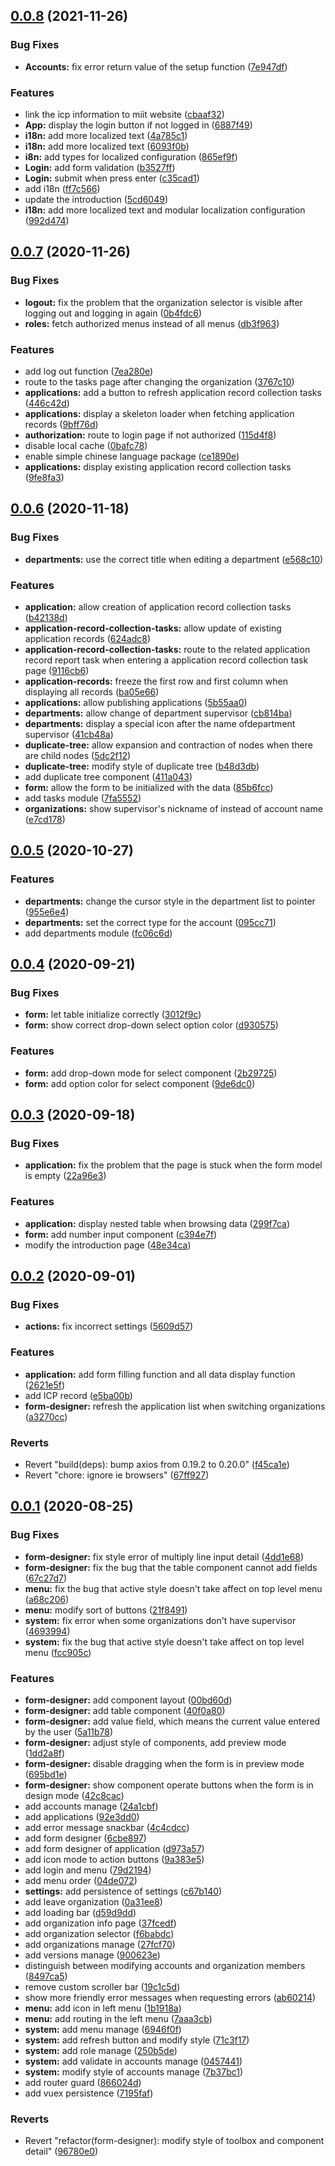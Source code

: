 ## [0.0.8](https://github.com/vspirit803/sora-flow-fe/compare/v0.0.7...v0.0.8) (2021-11-26)


### Bug Fixes

* **Accounts:** fix error return value of the setup function ([7e947df](https://github.com/vspirit803/sora-flow-fe/commit/7e947dff5b035f036615fe058feeafb80670937c))


### Features

* link the icp information to miit website ([cbaaf32](https://github.com/vspirit803/sora-flow-fe/commit/cbaaf3232367d96987b3b433fc22056e9c6814c9))
* **App:** display the login button if not logged in ([6887f49](https://github.com/vspirit803/sora-flow-fe/commit/6887f49ad51ba19dcf788e224bd20f849e5281fc))
* **i18n:** add more localized text ([4a785c1](https://github.com/vspirit803/sora-flow-fe/commit/4a785c1aae7d32ef8b674d45d3ac528c89282419))
* **i18n:** add more localized text ([6093f0b](https://github.com/vspirit803/sora-flow-fe/commit/6093f0b660b9b7118a35d5421485bfbc7e0714be))
* **i8n:** add types for localized configuration ([865ef9f](https://github.com/vspirit803/sora-flow-fe/commit/865ef9f699a312f30a89c669ca46dd541f9a41c5))
* **Login:** add form validation ([b3527ff](https://github.com/vspirit803/sora-flow-fe/commit/b3527ff70d23f5ff5932be2262d6566192f84b22))
* **Login:** submit when press enter ([c35cad1](https://github.com/vspirit803/sora-flow-fe/commit/c35cad129dee27da8f32a351674cfbbe5b451abb))
* add i18n ([ff7c566](https://github.com/vspirit803/sora-flow-fe/commit/ff7c566bbe6538185e6d74a0153a40a988b44ef7))
* update the introduction ([5cd6049](https://github.com/vspirit803/sora-flow-fe/commit/5cd60493bb346ce0c98e07c5b42879390fdd508b))
* **i18n:** add more localized text and modular localization configuration ([992d474](https://github.com/vspirit803/sora-flow-fe/commit/992d474f2e72b7580b0adb68d8f33a77a64724e9))



## [0.0.7](https://github.com/vspirit803/sora-flow-fe/compare/v0.0.6...v0.0.7) (2020-11-26)


### Bug Fixes

* **logout:** fix the problem that the organization selector is visible after logging out and logging in again ([0b4fdc6](https://github.com/vspirit803/sora-flow-fe/commit/0b4fdc6766c332619fce9aadd572f00bdb3d9413))
* **roles:** fetch authorized menus instead of all menus ([db3f963](https://github.com/vspirit803/sora-flow-fe/commit/db3f963c85f07bb7b73b1719d6f535121d7c0d98))


### Features

* add log out function ([7ea280e](https://github.com/vspirit803/sora-flow-fe/commit/7ea280ef1e1bdba77f240a10fc5e28390094a716))
* route to the tasks page after changing the organization ([3767c10](https://github.com/vspirit803/sora-flow-fe/commit/3767c1042eac215febd10b3faa9b9e0d08fd641e))
* **applications:** add a button to refresh application record collection tasks ([446c42d](https://github.com/vspirit803/sora-flow-fe/commit/446c42d16152d340d9eb99afcc2053fdfb9847a3))
* **applications:** display a skeleton loader when fetching application records ([9bff76d](https://github.com/vspirit803/sora-flow-fe/commit/9bff76d01c280bb58415e4c1743948e8e64c2829))
* **authorization:** route to login page if not authorized ([115d4f8](https://github.com/vspirit803/sora-flow-fe/commit/115d4f8965787f8233db4a31357a5ae39f381b4b))
* disable local cache ([0bafc78](https://github.com/vspirit803/sora-flow-fe/commit/0bafc78db67a57a6dd062222d0d02b96280bf777))
* enable simple chinese language package ([ce1890e](https://github.com/vspirit803/sora-flow-fe/commit/ce1890e70c796567c1318dcfdd22b5935bbd1c8d))
* **applications:** display existing application record collection tasks ([9fe8fa3](https://github.com/vspirit803/sora-flow-fe/commit/9fe8fa3ff4c95b062b8dc25f9f531127f73ece97))



## [0.0.6](https://github.com/vspirit803/sora-flow-fe/compare/v0.0.5...v0.0.6) (2020-11-18)


### Bug Fixes

* **departments:** use the correct title when editing a department ([e568c10](https://github.com/vspirit803/sora-flow-fe/commit/e568c10296771e300efce9caa9aa5d6605bc8479))


### Features

* **application:** allow creation of application record collection tasks ([b42138d](https://github.com/vspirit803/sora-flow-fe/commit/b42138d214e576e3474d1a8e768bec0bf9a1d8bf))
* **application-record-collection-tasks:** allow update of existing application records ([624adc8](https://github.com/vspirit803/sora-flow-fe/commit/624adc8c11585d2c4ef6a50d1a4a67dd6c0e4b5d))
* **application-record-collection-tasks:** route to the related application record report task when entering a application record collection task page ([9116cb6](https://github.com/vspirit803/sora-flow-fe/commit/9116cb63a64debd7eb980c217db76c4c7f4e37de))
* **application-records:** freeze the first row and first column when displaying all records ([ba05e66](https://github.com/vspirit803/sora-flow-fe/commit/ba05e66e09f9ff673fec03857256e14d0d2ec673))
* **applications:** allow publishing applications ([5b55aa0](https://github.com/vspirit803/sora-flow-fe/commit/5b55aa08a2205911290d65d7c70cd32542c54982))
* **departments:** allow change of department supervisor ([cb814ba](https://github.com/vspirit803/sora-flow-fe/commit/cb814ba3bddd384ad447f016c5f0b136ed6e6c18))
* **departments:** display a special icon after the name ofdepartment supervisor ([41cb48a](https://github.com/vspirit803/sora-flow-fe/commit/41cb48a74c8dd645c7375ee35a84607642b702a7))
* **duplicate-tree:** allow expansion and contraction of nodes when there are child nodes ([5dc2f12](https://github.com/vspirit803/sora-flow-fe/commit/5dc2f123cc8fe4a5319b013fc5225a3ba1793544))
* **duplicate-tree:** modify style of duplicate tree ([b48d3db](https://github.com/vspirit803/sora-flow-fe/commit/b48d3dbee40b6d543903e5f1aee8281814f00996))
* add duplicate tree component ([411a043](https://github.com/vspirit803/sora-flow-fe/commit/411a04393b40a8d9ff304114676a3cf6eebd1604))
* **form:** allow the form to be initialized with the data ([85b6fcc](https://github.com/vspirit803/sora-flow-fe/commit/85b6fcc52bd27065e11c37ad3dc70e4c673c28f0))
* add tasks module ([7fa5552](https://github.com/vspirit803/sora-flow-fe/commit/7fa555202396dfaa8173f2b93c993255c8f232b3))
* **organizations:** show supervisor's nickname of instead of account name ([e7cd178](https://github.com/vspirit803/sora-flow-fe/commit/e7cd17832e3ece5efa2e5feb3f225b5cb0513bae))



## [0.0.5](https://github.com/vspirit803/sora-flow-fe/compare/v0.0.4...v0.0.5) (2020-10-27)


### Features

* **departments:** change the cursor style in the department list to pointer ([955e6e4](https://github.com/vspirit803/sora-flow-fe/commit/955e6e4f100248026e7bf7cd091db60502004282))
* **departments:** set the correct type for the account ([095cc71](https://github.com/vspirit803/sora-flow-fe/commit/095cc710aaeec16cf724ee41e54e5cb95e79d2cd))
* add departments module ([fc06c6d](https://github.com/vspirit803/sora-flow-fe/commit/fc06c6d4b05c399bf75de935b96d6caa9e930d71))



## [0.0.4](https://github.com/vspirit803/sora-flow-fe/compare/v0.0.3...v0.0.4) (2020-09-21)


### Bug Fixes

* **form:** let table initialize correctly ([3012f9c](https://github.com/vspirit803/sora-flow-fe/commit/3012f9cd4d7a09ad4b520c5c8f318ca9621aedd2))
* **form:** show correct drop-down select option color ([d930575](https://github.com/vspirit803/sora-flow-fe/commit/d930575f36cb7c8f74d4f5fbff90cbf58fd8c3d4))


### Features

* **form:** add drop-down mode for select component ([2b29725](https://github.com/vspirit803/sora-flow-fe/commit/2b297257aebc2e6cc725ccf3c0d47c3c60df43dc))
* **form:** add option color for select component ([9de6dc0](https://github.com/vspirit803/sora-flow-fe/commit/9de6dc05e0eb4b5d8474d3d823f15c92472cf2e8))



## [0.0.3](https://github.com/vspirit803/sora-flow-fe/compare/v0.0.2...v0.0.3) (2020-09-18)


### Bug Fixes

* **application:** fix the problem that the page is stuck when the form model is empty ([22a96e3](https://github.com/vspirit803/sora-flow-fe/commit/22a96e34f24d575e66b1d911b61bee2f76f86b91))


### Features

* **application:** display nested table when browsing data ([299f7ca](https://github.com/vspirit803/sora-flow-fe/commit/299f7ca54efd8e7dfb363fbd7a8ee11cc6a73a85))
* **form:** add number input component ([c394e7f](https://github.com/vspirit803/sora-flow-fe/commit/c394e7f35e6ec3c4985febfc36f39ebfb1b56278))
* modify the introduction page ([48e34ca](https://github.com/vspirit803/sora-flow-fe/commit/48e34ca8a920ae1c7b38355d39b84c5fb449f278))



## [0.0.2](https://github.com/vspirit803/sora-flow-fe/compare/v0.0.1...v0.0.2) (2020-09-01)


### Bug Fixes

* **actions:** fix incorrect settings ([5609d57](https://github.com/vspirit803/sora-flow-fe/commit/5609d57f8b45bfc976973974bfd8073b3cc4ef2e))


### Features

* **application:** add form filling function and all data display function ([2621e5f](https://github.com/vspirit803/sora-flow-fe/commit/2621e5f2b6c0e945d31e04f602097cc72c15dbcf))
* add ICP record ([e5ba00b](https://github.com/vspirit803/sora-flow-fe/commit/e5ba00b31e1caf29babbf8202f69b59014cc3481))
* **form-designer:** refresh the application list when switching organizations ([a3270cc](https://github.com/vspirit803/sora-flow-fe/commit/a3270cc777b54d71dba6322c5fd33b55289fbdf3))


### Reverts

* Revert "build(deps): bump axios from 0.19.2 to 0.20.0" ([f45ca1e](https://github.com/vspirit803/sora-flow-fe/commit/f45ca1e3592a216f664caf2cafb7689d7a759cb4))
* Revert "chore: ignore ie browsers" ([67ff927](https://github.com/vspirit803/sora-flow-fe/commit/67ff927e538c889144811bfe712f4c62ec610202))



## [0.0.1](https://github.com/vspirit803/sora-flow-fe/compare/79d21944fd15a8c1f7a3c45c2de9619b43b85aff...v0.0.1) (2020-08-25)


### Bug Fixes

* **form-designer:** fix style error of multiply line input detail ([4dd1e68](https://github.com/vspirit803/sora-flow-fe/commit/4dd1e68ad8460e90650a176dd56c98805974608e))
* **form-designer:** fix the bug that the table component cannot add fields ([67c27d7](https://github.com/vspirit803/sora-flow-fe/commit/67c27d795a5548c10baf59d46ec7cb806c303fed))
* **menu:** fix the bug that active style doesn't take affect on top level menu ([a68c206](https://github.com/vspirit803/sora-flow-fe/commit/a68c206f12884e3e21259837df60ee588126ab3f))
* **menu:** modify sort of buttons ([21f8491](https://github.com/vspirit803/sora-flow-fe/commit/21f8491ee375fb78d66d00a15d611f5d5b88804f))
* **system:** fix error when some organizations don't have supervisor ([4693994](https://github.com/vspirit803/sora-flow-fe/commit/4693994fe9d243dd49c761f35699b4865e44ddca))
* **system:** fix the bug that active style doesn't take affect on top level menu ([fcc905c](https://github.com/vspirit803/sora-flow-fe/commit/fcc905c9d1bb9a3c22b30afd42c274a11aaea1ed))


### Features

* **form-designer:** add component layout ([00bd60d](https://github.com/vspirit803/sora-flow-fe/commit/00bd60d6ef434c4016f7572af5620f65181b6b58))
* **form-designer:** add table component ([40f0a80](https://github.com/vspirit803/sora-flow-fe/commit/40f0a80d83ba90778d4dd9f59bba814865effc13))
* **form-designer:** add value field, which means the current value entered by the user ([5a11b78](https://github.com/vspirit803/sora-flow-fe/commit/5a11b7836073c87a43d2006c3c6b0bd5d5d9b2d5))
* **form-designer:** adjust style of components, add preview mode ([1dd2a8f](https://github.com/vspirit803/sora-flow-fe/commit/1dd2a8f9248844e0c07cc43a7a4d2cae85b199e5))
* **form-designer:** disable dragging when the form is in preview mode ([695bd1e](https://github.com/vspirit803/sora-flow-fe/commit/695bd1e7a94a29859f5a316fd471a036cb480279))
* **form-designer:** show component operate buttons when the form is in design mode ([42c8cac](https://github.com/vspirit803/sora-flow-fe/commit/42c8cac1bbb6a12c80471b54734cc4dac45d9145))
* add accounts manage ([24a1cbf](https://github.com/vspirit803/sora-flow-fe/commit/24a1cbf8665f2737a07e6bfcdd5d4cd7fe99afa3))
* add applications ([92e3dd0](https://github.com/vspirit803/sora-flow-fe/commit/92e3dd05d8250bc94b6a80cf32e01515e41fe281))
* add error message snackbar ([4c4cdcc](https://github.com/vspirit803/sora-flow-fe/commit/4c4cdccf443a57c1eadad33ccda813fba7434789))
* add form designer ([6cbe897](https://github.com/vspirit803/sora-flow-fe/commit/6cbe89701e87c1d94aa21463464cc7819a2fe38d))
* add form designer of application ([d973a57](https://github.com/vspirit803/sora-flow-fe/commit/d973a5725894b7fa9711a9cbf9c897b0e660b630))
* add icon mode to action buttons ([9a383e5](https://github.com/vspirit803/sora-flow-fe/commit/9a383e5bed7b476d2748a011f30162f8ae23583f))
* add login and menu ([79d2194](https://github.com/vspirit803/sora-flow-fe/commit/79d21944fd15a8c1f7a3c45c2de9619b43b85aff))
* add menu order ([04de072](https://github.com/vspirit803/sora-flow-fe/commit/04de0722b1d241e0426a733042d0e20db819f266))
* **settings:** add persistence of settings ([c67b140](https://github.com/vspirit803/sora-flow-fe/commit/c67b140a30ac90befb260f074f1df049b5680730))
* add leave organization ([0a31ee8](https://github.com/vspirit803/sora-flow-fe/commit/0a31ee88eacf3f82b40b611400d1904acef5b6d0))
* add loading bar ([d59d9dd](https://github.com/vspirit803/sora-flow-fe/commit/d59d9dd58c60b83799269f0a576aee0efbf4b4f9))
* add organization info page ([37fcedf](https://github.com/vspirit803/sora-flow-fe/commit/37fcedf86a298bd23d1ba7cda4700b3ea66f7415))
* add organization selector ([f6babdc](https://github.com/vspirit803/sora-flow-fe/commit/f6babdc719ad9097ae40e87912bde9b2e0528ca8))
* add organizations manage ([27fcf70](https://github.com/vspirit803/sora-flow-fe/commit/27fcf701073b4163684b95c14161da30a530e51a))
* add versions manage ([900623e](https://github.com/vspirit803/sora-flow-fe/commit/900623edc1164ca26921c910e16423ec6b23b981))
* distinguish between modifying accounts and organization members ([8497ca5](https://github.com/vspirit803/sora-flow-fe/commit/8497ca5ce9948c674b690c11cfe8f4b296681cf3))
* remove custom scroller bar ([19c1c5d](https://github.com/vspirit803/sora-flow-fe/commit/19c1c5d10d124bad9a7345e3f68680c23d66997b))
* show more friendly error messages when requesting errors ([ab60214](https://github.com/vspirit803/sora-flow-fe/commit/ab6021404e4312e50aa5bea60f7df0eb295be0d2))
* **menu:** add icon in left menu ([1b1918a](https://github.com/vspirit803/sora-flow-fe/commit/1b1918a98f6ed6f1716f47971ee22f34e5b5fe83))
* **menu:** add routing in the left menu ([7aaa3cb](https://github.com/vspirit803/sora-flow-fe/commit/7aaa3cb03eae04baf8eac35918e0b697372d0c0f))
* **system:** add menu manage ([6946f0f](https://github.com/vspirit803/sora-flow-fe/commit/6946f0fabc02690df3fd4fc42a6332c74f2e47bf))
* **system:** add refresh button and modify style ([71c3f17](https://github.com/vspirit803/sora-flow-fe/commit/71c3f17d5b9643ecaa2f50282fd151e1b3e8fefd))
* **system:** add role manage ([250b5de](https://github.com/vspirit803/sora-flow-fe/commit/250b5deaabbc67912cef494048d69509fb2ac495))
* **system:** add validate in accounts manage ([0457441](https://github.com/vspirit803/sora-flow-fe/commit/045744100d9a24fc1e5677f04e035f6cab7b00bd))
* **system:** modify style of accounts manage ([7b37bc1](https://github.com/vspirit803/sora-flow-fe/commit/7b37bc1e5411af5d31d04a950222d9c6022bef0f))
* add router guard ([866024d](https://github.com/vspirit803/sora-flow-fe/commit/866024d2502052b66e31f90bdab34ff0cde9b56e))
* add vuex persistence ([7195faf](https://github.com/vspirit803/sora-flow-fe/commit/7195faf64330c254c8c8851a6bda66ace0b2eea4))


### Reverts

* Revert "refactor(form-designer): modify style of toolbox and component detail" ([96780e0](https://github.com/vspirit803/sora-flow-fe/commit/96780e02c407c397bfb75c8051ae8a7303f8b607))




